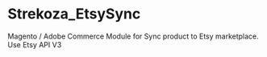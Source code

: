 # Strekoza_EtsySync

Magento / Adobe Commerce Module for Sync product to Etsy marketplace. Use Etsy API V3
